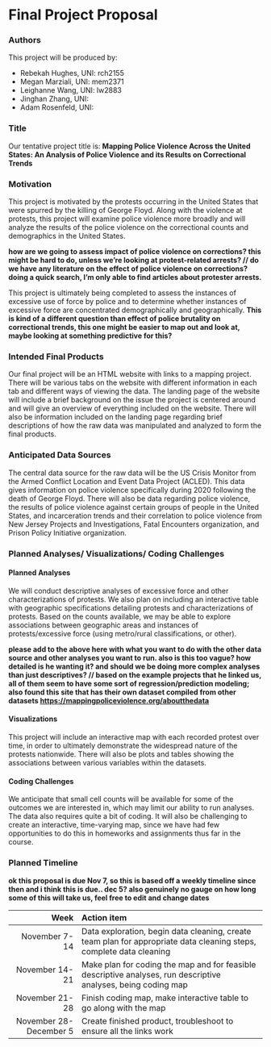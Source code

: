 Final Project Proposal
================

### Authors

This project will be produced by:

  - Rebekah Hughes, UNI: rch2155
  - Megan Marziali, UNI: mem2371
  - Leighanne Wang, UNI: lw2883
  - Jinghan Zhang, UNI:
  - Adam Rosenfeld, UNI:

### Title

Our tentative project title is: **Mapping Police Violence Across the
United States: An Analysis of Police Violence and its Results on
Correctional Trends**

### Motivation

This project is motivated by the protests occurring in the United States
that were spurred by the killing of George Floyd. Along with the
violence at protests, this project will examine police violence more
broadly and will analyze the results of the police violence on the
correctional counts and demographics in the United States.

**how are we going to assess impact of police violence on corrections?
this might be hard to do, unless we’re looking at protest-related
arrests? // do we have any literature on the effect of police violence
on corrections? doing a quick search, I’m only able to find articles
about protester arrests.**

This project is ultimately being completed to assess the instances of
excessive use of force by police and to determine whether instances of
excessive force are concentrated demographically and geographically.
**This is kind of a different question than effect of police brutality
on correctional trends, this one might be easier to map out and look at,
maybe looking at something predictive for this?**

### Intended Final Products

Our final project will be an HTML website with links to a mapping
project. There will be various tabs on the website with different
information in each tab and different ways of viewing the data. The
landing page of the website will include a brief background on the issue
the project is centered around and will give an overview of everything
included on the website. There will also be information included on the
landing page regarding brief descriptions of how the raw data was
manipulated and analyzed to form the final products.

### Anticipated Data Sources

The central data source for the raw data will be the US Crisis Monitor
from the Armed Conflict Location and Event Data Project (ACLED). This
data gives information on police violence specifically during 2020
following the death of George Floyd. There will also be data regarding
police violence, the results of police violence against certain groups
of people in the United States, and incarceration trends and their
correlation to police violence from New Jersey Projects and
Investigations, Fatal Encounters organization, and Prison Policy
Initiative organization.

### Planned Analyses/ Visualizations/ Coding Challenges

#### Planned Analyses

We will conduct descriptive analyses of excessive force and other
characterizations of protests. We also plan on including an interactive
table with geographic specifications detailing protests and
characterizations of protests. Based on the counts available, we may be
able to explore associations between geographic areas and instances of
protests/excessive force (using metro/rural classifications, or other).

**please add to the above here with what you want to do with the other
data source and other analyses you want to run. also is this too vague?
how detailed is he wanting it? and should we be doing more complex
analyses than just descriptives? // based on the example projects that
he linked us, all of them seem to have some sort of
regression/prediction modeling; also found this site that has their own
dataset compiled from other datasets
<https://mappingpoliceviolence.org/aboutthedata>**

#### Visualizations

This project will include an interactive map with each recorded protest
over time, in order to ultimately demonstrate the widespread nature of
the protests nationwide. There will also be plots and tables showing the
associations between various variables within the datasets.

#### Coding Challenges

We anticipate that small cell counts will be available for some of the
outcomes we are interested in, which may limit our ability to run
analyses. The data also requires quite a bit of coding. It will also be
challenging to create an interactive, time-varying map, since we have
had few opportunities to do this in homeworks and assignments thus far
in the course.

### Planned Timeline

**ok this proposal is due Nov 7, so this is based off a weekly timeline
since then and i think this is due.. dec 5? also genuinely no gauge on
how long some of this will take us, feel free to edit and change dates**

|                   Week | Action item                                                                                                         |
| ---------------------: | :------------------------------------------------------------------------------------------------------------------ |
|          November 7-14 | Data exploration, begin data cleaning, create team plan for appropriate data cleaning steps, complete data cleaning |
|         November 14-21 | Make plan for coding the map and for feasible descriptive analyses, run descriptive analyses, being coding map      |
|         November 21-28 | Finish coding map, make interactive table to go along with the map                                                  |
| November 28-December 5 | Create finished product, troubleshoot to ensure all the links work                                                  |
